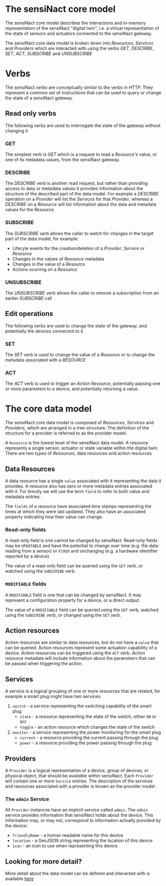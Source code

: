 # The sensiNact core model

The sensiNact core model describes the interactions and in-memory representation of the sensiNact "digital twin", i.e. a virtual representation of the state of sensors and actuators connected to the sensiNact gateway.

The sensiNact core data model is broken down into *Resources*, *Services* and *Providers* which are interacted with using the verbs *GET*, *DESCRIBE*, *SET*, *ACT*, *SUBSCRIBE* and *UNSUBSCRIBE*

# Verbs

The sensiNact *verbs* are conceptually similar to the verbs in HTTP. They represent a common set of instructions that can be used to query or change the state of a sensiNact gateway.

## Read only verbs

The following verbs are used to interrogate the state of the gateway without changing it

### GET

The simplest verb is *GET* which is a request to read a *Resource's* value, or one of its metadata values, from the sensiNact gateway.

### DESCRIBE

The *DESCRIBE* verb is another read request, but rather than providing access to data or metadata values it provides information about the structure of the described part of the data model. For example a *DESCRIBE* operation on a *Provider* will list the *Services* for that *Provider*, whereas a *DESCRIBE* on a *Resource* will list information about the data and metadata values for the *Resource*.

### SUBSCRIBE

The *SUBSCRIBE* verb allows the caller to watch for changes in the target part of the data model, for example:

 * Lifecyle events for the creation/deletion of a *Provider*, *Service* or *Resource*
 * Changes in the values of *Resource* metadata
 * Changes in the value of a *Resource*
 * Actions ocurring on a *Resource*

### UNSUBSCRIBE

The *UNSUBSCRIBE* verb allows the caller to remove a subscription from an earlier *SUBSCRIBE* call

## Edit operations

The following verbs are used to change the state of the gateway, and potentially the devices connected to it

### SET

The *SET* verb is used to change the value of a *Resource* or to change the metadata associated with a *RESOURCE*

### ACT

The *ACT* verb is used to trigger an *Action Resource*, potentially passing one or more parameters to a device, and potentially returning a value.

# The core data model

The sensiNact core data model is composed of *Resources*, *Services* and *Providers*, which are arranged in a tree-structure. The definition of the structure for a provider is referred to as the provider model.

A `Resource` is the lowest level of the sensiNact data model. A resource represents a single sensor, actuator or state variable within the digital twin. There are two types of *Resources*, data resources and action resources

## Data Resources

A data resource has a single `value` associated with it representing the data it provides.
A resource also has zero or more metadata entries associated with it. For brevity we will use the term `field` to refer to both value and metadata entries.

The `fields` of a resource have associated time stamps representing the times at which they were last updated. They also have an associated property indicating how their value can change.

### Read-only fields

A read-only field is one cannot be changed by sensiNact. Read-only fields may be `UPDATABLE` and have the potential to change over time (e.g. the data reading from a sensor) or `FIXED` and unchanging (e.g. a hardware identifier reported by a device).

The value of a read-only field can be queried using the `GET` verb, or watched using the `SUBSCRIBE` verb.

### `MODIFIABLE` fields

A `MODIFIABLE` field is one that can be changed by sensiNact. It may represent a configuration property for a device, or a direct output.

The value of a `MODIFIABLE` field can be queried using the `GET` verb, watched using the `SUBSCRIBE` verb, or changed using the `SET` verb.

## Action resources

Action resources are similar to data resources, but do not have a `value` that can be queried. Action resources represent some actuation capability of a device. Action resources can be triggered using the `ACT` verb. Action resource metadata will include information about the parameters that can be passed when triggering the action.

## Services

A service is a logical grouping of one or more resources that are related, for example a smart plug might have two services:

 1. `switch` - a service representing the switching capability of the smart plug
    * `state` - a resource representing the state of the switch, either `ON` or `OFF`
    * `toggle` - an action resource which changes the state of the switch
 2. `monitor` - a service representing the power monitoring for the smart plug
    * `current` - a resource providing the current passing through the plug
    * `power` - a resource providing the power passing through the plug

## Providers

A `Provider` is a logical representation of a device, group of devices, or physical object, that should be available within sensiNact. Each `Provider` will contain one or more `Service` entries. The description of the services and resources associated with a provider is known as the provider model.

### The `admin` Service

All `Provider` instances have an implicit service called `admin`. The `admin` service provides information that sensiNact holds about the device. This information may, or may not, correspond to information actually provided by the device.

 * `friendlyName` - a human readable name for this device
 * `location` - a GeoJSON string representing the location of this device
 * `icon` - an icon to use when representing this device

## Looking for more detail?

More detail about the data model can be defined and interacted with is available [here](data-model/DataModel.md)
